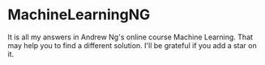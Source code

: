# MachineLearningNG

It is all my answers in Andrew Ng's online course Machine Learning. That may help you to find a different solution. I'll be grateful if you add a star on it.
